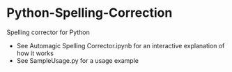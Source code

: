 Python-Spelling-Correction
==========================

Spelling corrector for Python

* See Automagic Spelling Corrector.ipynb for an interactive explanation of how it works
* See SampleUsage.py for a usage example
